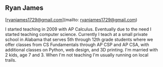 ## Ryan James

[ryanjames1729@gmail.com](mailto: ryanjames1729@gmail.com)

I started teaching in 2009 with AP Calculus. Eventually due to the need I started teaching computer science. Currently I teach at a small private school in Alabama that serves 5th through 12th grade students where we offer classes from CS Fundamentals through AP CSP and AP CSA, with additional classes on Python, web design, and 3D printing. I'm married with 2 kids, age 7 and 3. When I'm not teaching I'm usually running on local trails.
